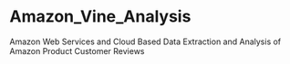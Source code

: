 # Amazon_Vine_Analysis
Amazon Web Services and Cloud Based Data Extraction and Analysis of Amazon Product Customer Reviews
